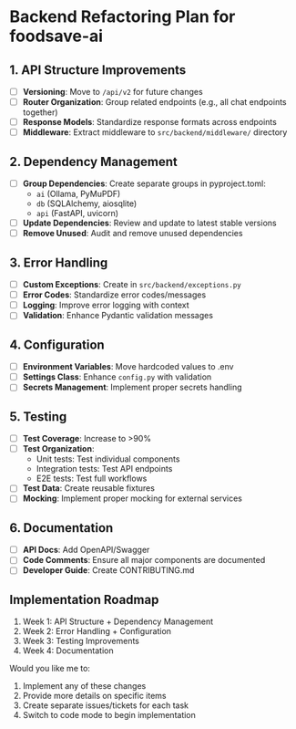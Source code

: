 # Backend Refactoring Plan for foodsave-ai

## 1. API Structure Improvements
- [ ] **Versioning**: Move to `/api/v2` for future changes
- [ ] **Router Organization**: Group related endpoints (e.g., all chat endpoints together)
- [ ] **Response Models**: Standardize response formats across endpoints
- [ ] **Middleware**: Extract middleware to `src/backend/middleware/` directory

## 2. Dependency Management
- [ ] **Group Dependencies**: Create separate groups in pyproject.toml:
  - `ai` (Ollama, PyMuPDF)
  - `db` (SQLAlchemy, aiosqlite)
  - `api` (FastAPI, uvicorn)
- [ ] **Update Dependencies**: Review and update to latest stable versions
- [ ] **Remove Unused**: Audit and remove unused dependencies

## 3. Error Handling
- [ ] **Custom Exceptions**: Create in `src/backend/exceptions.py`
- [ ] **Error Codes**: Standardize error codes/messages
- [ ] **Logging**: Improve error logging with context
- [ ] **Validation**: Enhance Pydantic validation messages

## 4. Configuration
- [ ] **Environment Variables**: Move hardcoded values to .env
- [ ] **Settings Class**: Enhance `config.py` with validation
- [ ] **Secrets Management**: Implement proper secrets handling

## 5. Testing
- [ ] **Test Coverage**: Increase to >90%
- [ ] **Test Organization**:
  - Unit tests: Test individual components
  - Integration tests: Test API endpoints
  - E2E tests: Test full workflows
- [ ] **Test Data**: Create reusable fixtures
- [ ] **Mocking**: Implement proper mocking for external services

## 6. Documentation
- [ ] **API Docs**: Add OpenAPI/Swagger
- [ ] **Code Comments**: Ensure all major components are documented
- [ ] **Developer Guide**: Create CONTRIBUTING.md

## Implementation Roadmap
1. Week 1: API Structure + Dependency Management
2. Week 2: Error Handling + Configuration
3. Week 3: Testing Improvements
4. Week 4: Documentation

Would you like me to:
1. Implement any of these changes
2. Provide more details on specific items
3. Create separate issues/tickets for each task
4. Switch to code mode to begin implementation
